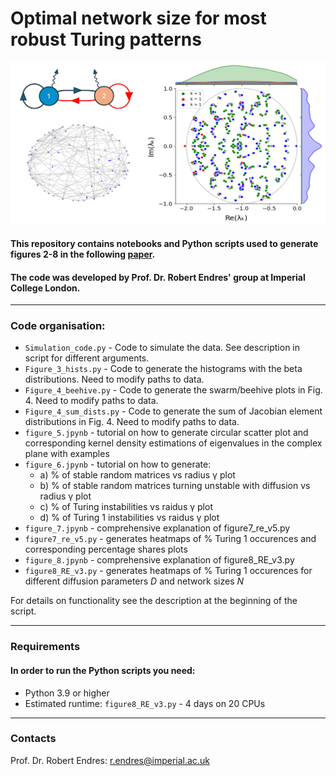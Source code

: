 # Optimal network size for most robust Turing patterns 

![Images taken from the paper.](images/git_hub_cover.jpg)

#### This repository contains notebooks and Python scripts used to generate figures 2-8 in the following [paper](). <br>
#### The code was developed by Prof. Dr. Robert Endres' group at Imperial College London. 

***

### Code organisation: 
- `Simulation_code.py` - Code to simulate the data. See description in script for different arguments.
- `Figure_3_hists.py` - Code to generate the histograms with the beta distributions. Need to modify paths to data.
- `Figure_4_beehive.py` - Code to generate the swarm/beehive plots in Fig. 4. Need to modify paths to data.
- `Figure_4_sum_dists.py` - Code to generate the sum of Jacobian element distributions in Fig. 4. Need to modify paths to data.
- `figure_5.jpynb` - tutorial on how to generate circular scatter plot and corresponding kernel density estimations of eigenvalues in the complex plane with examples
- `figure_6.jpynb` - tutorial on how to generate:
  - a) % of stable random matrices vs radius γ plot
  - b) % of stable random matrices turning unstable with diffusion vs radius γ plot
  - c) % of Turing instabilities vs raidus γ plot
  - d) % of Turing 1 instabilities vs raidus γ plot
- `figure_7.jpynb` - comprehensive explanation of figure7_re_v5.py 
- `figure7_re_v5.py` - generates heatmaps of % Turing 1 occurences and corresponding percentage shares plots 
- `figure_8.jpynb` - comprehensive explanation of figure8_RE_v3.py
- `figure8_RE_v3.py` - generates heatmaps of % Turing 1 occurences for different diffusion parameters *D* and network sizes *N*

For details on functionality see the description at the beginning of the script.
***

### Requirements <br>

#### In order to run the Python scripts you need: 
- Python 3.9 or higher
- Estimated runtime: `figure8_RE_v3.py` - 4 days on 20 CPUs 

***

### Contacts
Prof. Dr. Robert Endres: r.endres@imperial.ac.uk

